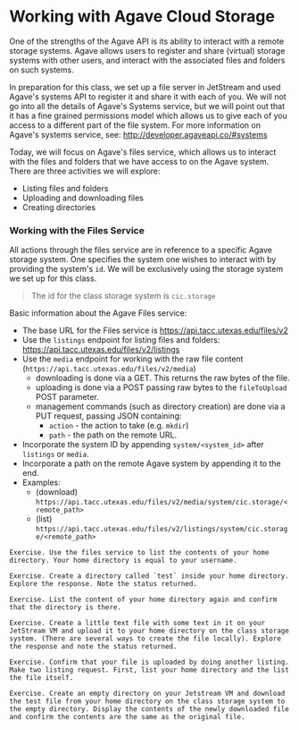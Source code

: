 # Working with Agave Cloud Storage

One of the strengths of the Agave API is its ability to interact with a remote storage systems. Agave allows users to register and share (virtual) storage systems with other users, and interact with the associated files and folders on such systems.

In preparation for this class, we set up a file server in JetStream and used Agave's systems API to register it and share it with each of you. We will not go into all the details of Agave's Systems service, but we will point out that it has a fine grained permissions model which allows us to give each of you access to a different part of the file system. For more information on Agave's systems service, see: http://developer.agaveapi.co/#systems

Today, we will focus on Agave's files service, which allows us to interact with the files and folders that we have access to on the Agave system. There are three activities we will explore:
  * Listing files and folders
  * Uploading and downloading files
  * Creating directories


### Working with the Files Service

All actions through the files service are in reference to a specific Agave storage system. One specifies the system one wishes to interact with by providing the system's `id`. We will be exclusively using the storage system we set up for this class.
> The id for the class storage system is `cic.storage`

Basic information about the Agave Files service:
  * The base URL for the Files service is https://api.tacc.utexas.edu/files/v2
  * Use the `listings` endpoint for listing files and folders: https://api.tacc.utexas.edu/files/v2/listings
  * Use the `media` endpoint for working with the raw file content (`https://api.tacc.utexas.edu/files/v2/media`)
    * downloading is done via a GET. This returns the raw bytes of the file.
    * uploading is done via a POST passing raw bytes to the `fileToUpload` POST parameter.
    * management commands (such as directory creation) are done via a PUT request, passing JSON containing:
      * `action` - the action to take (e.g. `mkdir`)
      * `path` - the path on the remote URL.
  * Incorporate the system ID by appending `system/<system_id>` after `listings` or `media`. 
  * Incorporate a path on the remote Agave system by appending it to the end.
  * Examples:
    * (download) `https://api.tacc.utexas.edu/files/v2/media/system/cic.storage/<remote_path>`
    * (list) `https://api.tacc.utexas.edu/files/v2/listings/system/cic.storage/<remote_path>`


```
Exercise. Use the files service to list the contents of your home directory. Your home directory is equal to your username.

Exercise. Create a directory called `test` inside your home directory. Explore the response. Note the status returned.

Exercise. List the content of your home directory again and confirm that the directory is there.

Exercise. Create a little text file with some text in it on your JetStream VM and upload it to your home directory on the class storage system. (There are several ways to create the file locally). Explore the response and note the status returned.

Exercise. Confirm that your file is uploaded by doing another listing. Make two listing request. First, list your home directory and the list the file itself.

Exercise. Create an empty directory on your Jetstream VM and download the test file from your home directory on the class storage system to the empty directory. Display the contents of the newly downloaded file and confirm the contents are the same as the original file.
```



